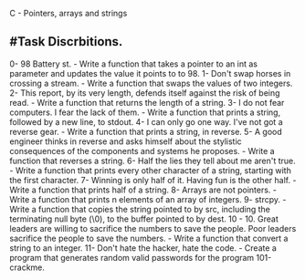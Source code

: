 C - Pointers, arrays and strings

#Task Discrbitions.
----------------------------------------------------------------------------------------------------------------------------------

0- 98 Battery st. - Write a function that takes a pointer to an int as parameter and updates the value it points to to 98.
1- Don't swap horses in crossing a stream. - Write a function that swaps the values of two integers.
2- This report, by its very length, defends itself against the risk of being read. - Write a function that returns the length of a string.
3- I do not fear computers. I fear the lack of them. - Write a function that prints a string, followed by a new line, to stdout.
4- I can only go one way. I've not got a reverse gear. - Write a function that prints a string, in reverse.
5- A good engineer thinks in reverse and asks himself about the stylistic consequences of the components and systems he proposes. - Write a function that reverses a string.
6- Half the lies they tell about me aren't true. - Write a function that prints every other character of a string, starting with the first character.
7- Winning is only half of it. Having fun is the other half. - Write a function that prints half of a string.
8- Arrays are not pointers. - Write a function that prints n elements of an array of integers.
9- strcpy. - Write a function that copies the string pointed to by src, including the terminating null byte (\0), to the buffer pointed to by dest.
10 - 10. Great leaders are willing to sacrifice the numbers to save the people. Poor leaders sacrifice the people to save the numbers. - Write a function that convert a string to an integer.
11- Don't hate the hacker, hate the code. - Create a program that generates random valid passwords for the program 101-crackme.

